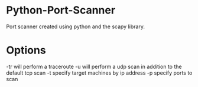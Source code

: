 # Python-Port-Scanner
Port scanner created using python and the scapy library.

# Options
-tr will perform a traceroute
-u will perform a udp scan in addition to the default tcp scan
-t specify target machines by ip address
-p specify ports to scan
